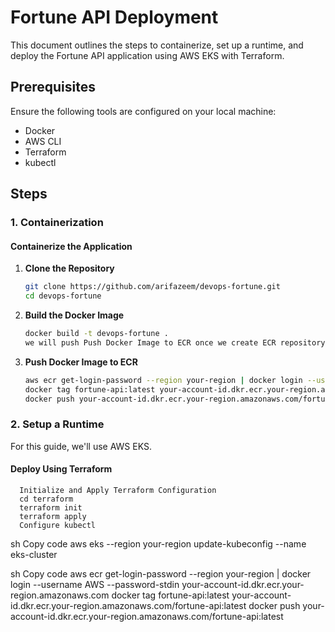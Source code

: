 # Fortune API Deployment

This document outlines the steps to containerize, set up a runtime, and deploy the Fortune API application using AWS EKS with Terraform.

## Prerequisites

Ensure the following tools are configured on your local machine:

- Docker
- AWS CLI
- Terraform
- kubectl

## Steps

### 1. Containerization

#### Containerize the Application

1. **Clone the Repository**

   ```bash
   git clone https://github.com/arifazeem/devops-fortune.git
   cd devops-fortune

2. **Build the Docker Image**

   ```bash
   docker build -t devops-fortune .
   we will push Push Docker Image to ECR once we create ECR repository via terraform script
   
3. **Push Docker Image to ECR**

   ```bash
   aws ecr get-login-password --region your-region | docker login --username AWS --password-stdin your-account-id.dkr.ecr.your-region.amazonaws.com
   docker tag fortune-api:latest your-account-id.dkr.ecr.your-region.amazonaws.com/fortune-api:latest
   docker push your-account-id.dkr.ecr.your-region.amazonaws.com/fortune-api:latest

### 2. Setup a Runtime
For this guide, we'll use AWS EKS.

####   Deploy Using Terraform

      Initialize and Apply Terraform Configuration
      cd terraform
      terraform init
      terraform apply
      Configure kubectl

sh
Copy code
aws eks --region your-region update-kubeconfig --name eks-cluster



sh
Copy code
aws ecr get-login-password --region your-region | docker login --username AWS --password-stdin your-account-id.dkr.ecr.your-region.amazonaws.com
docker tag fortune-api:latest your-account-id.dkr.ecr.your-region.amazonaws.com/fortune-api:latest
docker push your-account-id.dkr.ecr.your-region.amazonaws.com/fortune-api:latest

